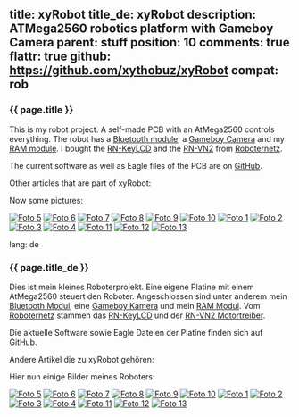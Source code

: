 title: xyRobot
title_de: xyRobot
description: ATMega2560 robotics platform with Gameboy Camera
parent: stuff
position: 10
comments: true
flattr: true
github: https://github.com/xythobuz/xyRobot
compat: rob
---

### {{ page.title }}

This is my robot project. A self-made PCB with an AtMega2560 controls everything. The robot has a [Bluetooth module][1], a [Gameboy Camera][2] and my [RAM module][3]. I bought the [RN-KeyLCD][4] and the [RN-VN2][5] from [Roboternetz][6].

The current software as well as Eagle files of the PCB are on [GitHub][7].

Other articles that are part of xyRobot:

<!--%
mpages = [p for p in pages if p.get("parent", "") == "xyrobot" and p.lang == "en"]
mpages.sort(key=lambda p: int(p["position"]))
for p in mpages:
    print "  * **[%s](%s)**" % (p.title, p.url) # markdown list item
%-->

Now some pictures:

[![Foto 5][8]][9]
[![Foto 6][10]][11]
[![Foto 7][12]][13]
[![Foto 8][14]][15]
[![Foto 9][16]][17]
[![Foto 10][18]][19]
[![Foto 1][20]][21]
[![Foto 2][22]][23]
[![Foto 3][24]][25]
[![Foto 4][26]][27]
[![Foto 11][28]][29]
[![Foto 12][30]][31]
[![Foto 13][32]][33]

 [1]: bluetooth.html
 [2]: http://www.angelfire.com/de3/juliprograms/amr/gbcam.htm
 [3]: k6x4008.html
 [4]: http://www.rn-wissen.de/index.php/RN-KeyLCD
 [5]: http://www.shop.robotikhardware.de/shop/catalog/product_info.php?products_id=112
 [6]: http://www.roboternetz.de
 [7]: https://github.com/xythobuz/xyRobot
 [8]: img/rob5_small.jpg
 [9]: img/rob5.jpg
 [10]: img/rob6_small.jpg
 [11]: img/rob6.jpg
 [12]: img/rob7_small.jpg
 [13]: img/rob7.jpg
 [14]: img/rob8_small.jpg
 [15]: img/rob8.jpg
 [16]: img/rob9_small.jpg
 [17]: img/rob9.jpg
 [18]: img/rob10_small.jpg
 [19]: img/rob10.jpg
 [20]: img/rob1_small.jpg
 [21]: img/rob1.jpg
 [22]: img/rob2_small.jpg
 [23]: img/rob2.jpg
 [24]: img/rob3_small.jpg
 [25]: img/rob3.jpg
 [26]: img/rob4_small.jpg
 [27]: img/rob4.jpg
 [28]: img/rob_1_small.jpg
 [29]: img/rob_1.jpg
 [30]: img/Rob_Board_small.jpg
 [31]: img/Rob_Board.jpg
 [32]: img/roboter_platine.png
 [33]: img/roboter_platine_big.png

lang: de

### {{ page.title_de }}

Dies ist mein kleines Roboterprojekt. Eine eigene Platine mit einem AtMega2560 steuert den Roboter. Angeschlossen sind unter anderem mein [Bluetooth Modul][1], eine [Gameboy Kamera][2] und mein [RAM Modul][3]. Vom [Roboternetz][4] stammen das [RN-KeyLCD][5] und der [RN-VN2 Motortreiber][6].

Die aktuelle Software sowie Eagle Dateien der Platine finden sich auf [GitHub][7].

Andere Artikel die zu xyRobot gehören:

<!--%
mpages = [p for p in pages if p.get("parent", "") == "xyrobot" and p.lang == "de"]
mpages.sort(key=lambda p: int(p["position"]))
for p in mpages:
    print "  * **[%s](%s)**" % (p.title, p.url) # markdown list item
%-->

Hier nun einige Bilder meines Roboters:

[![Foto 5][8]][9]
[![Foto 6][10]][11]
[![Foto 7][12]][13]
[![Foto 8][14]][15]
[![Foto 9][16]][17]
[![Foto 10][18]][19]
[![Foto 1][20]][21]
[![Foto 2][22]][23]
[![Foto 3][24]][25]
[![Foto 4][26]][27]
[![Foto 11][28]][29]
[![Foto 12][30]][31]
[![Foto 13][32]][33]

 [1]: bluetooth.html
 [2]: http://www.angelfire.com/de3/juliprograms/amr/gbcam.htm
 [3]: k6x4008.html
 [4]: http://www.rn-wissen.de/index.php/RN-KeyLCD
 [5]: http://www.shop.robotikhardware.de/shop/catalog/product_info.php?products_id=112
 [6]: http://www.roboternetz.de
 [7]: https://github.com/xythobuz/xyRobot
 [8]: img/rob5_small.jpg
 [9]: img/rob5.jpg
 [10]: img/rob6_small.jpg
 [11]: img/rob6.jpg
 [12]: img/rob7_small.jpg
 [13]: img/rob7.jpg
 [14]: img/rob8_small.jpg
 [15]: img/rob8.jpg
 [16]: img/rob9_small.jpg
 [17]: img/rob9.jpg
 [18]: img/rob10_small.jpg
 [19]: img/rob10.jpg
 [20]: img/rob1_small.jpg
 [21]: img/rob1.jpg
 [22]: img/rob2_small.jpg
 [23]: img/rob2.jpg
 [24]: img/rob3_small.jpg
 [25]: img/rob3.jpg
 [26]: img/rob4_small.jpg
 [27]: img/rob4.jpg
 [28]: img/rob_1_small.jpg
 [29]: img/rob_1.jpg
 [30]: img/Rob_Board_small.jpg
 [31]: img/Rob_Board.jpg
 [32]: img/roboter_platine.png
 [33]: img/roboter_platine_big.png
